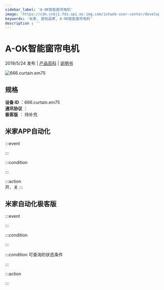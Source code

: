 ```yaml
---
sidebar_label: 'A-OK智能窗帘电机'
image: 'https://cdn.cnbj1.fds.api.mi-img.com/iotweb-user-center/developer_1679047578294hQstBIHu.png?GalaxyAccessKeyId=AKVGLQWBOVIRQ3XLEW&Expires=9223372036854775807&Signature=viMVc736awI1+y6VauOHyW2FIp8='
keywords: '米家, 其他品牌, A-OK智能窗帘电机'
description : ''
---
```

# A-OK智能窗帘电机

2019/5/24 发布 | [产品百科](https://home.mi.com/webapp/content/baike/product/index.html?model=666.curtain.em75/) | [说明书](https://home.mi.com/views/introduction.html?model=666.curtain.em75&region=cn)

![666.curtain.em75](https://cdn.cnbj1.fds.api.mi-img.com/iotweb-user-center/developer_1679047578294hQstBIHu.png?GalaxyAccessKeyId=AKVGLQWBOVIRQ3XLEW&Expires=9223372036854775807&Signature=viMVc736awI1+y6VauOHyW2FIp8=)

## 规格  
> 
**设备 ID** ：666.curtain.em75  
**通讯协议** ：  
**极客版**  ： 待补充 


## 米家APP自动化  

:::event  

:::

:::condition  

:::

:::action   
开、关
:::

## 米家自动化极客版  

:::event  

:::

:::condition  

:::

:::condition 可查询的状态条件  

:::

:::action  

:::

        

